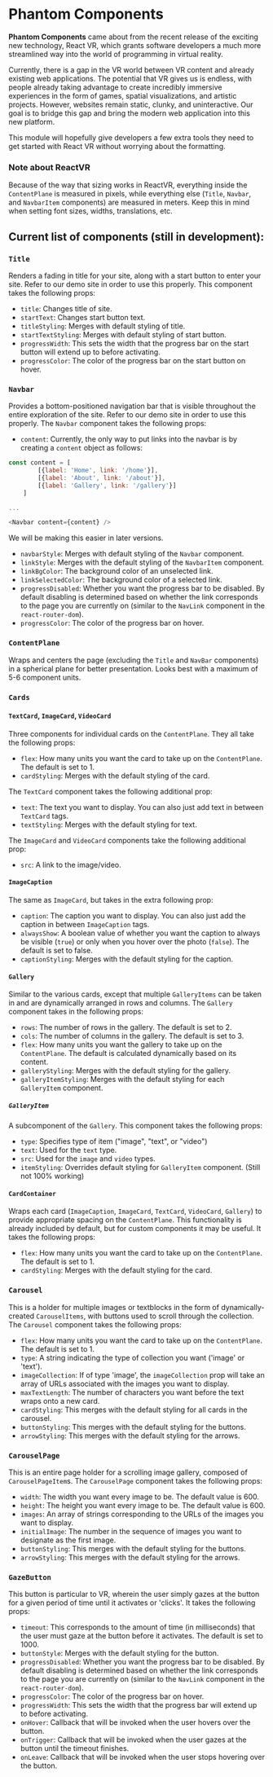 # Phantom Components

**Phantom Components** came about from the recent release of the exciting new technology, React VR, which grants software developers a much more streamlined way into the world of programming in virtual reality. 

Currently, there is a gap in the VR world between VR content and already existing web applications. The potential that VR gives us is endless, with people already taking advantage to create incredibly immersive experiences in the form of games, spatial visualizations, and artistic projects. However, websites remain static, clunky, and uninteractive. Our goal is to bridge this gap and bring the modern web application into this new platform.

This module will hopefully give developers a few extra tools they need to get started with React VR without worrying about the formatting.

### Note about ReactVR
Because of the way that sizing works in ReactVR, everything inside the `ContentPlane` is measured in pixels, while everything else (`Title`, `Navbar`, and `NavbarItem` components) are measured in meters. Keep this in mind when setting font sizes, widths, translations, etc.

## Current list of components (still in development):
### `Title`
Renders a fading in title for your site, along with a start button to enter your site. Refer to our demo site in order to use this properly. This component takes the following props:
- `title`: Changes title of site.
- `startText`: Changes start button text.
- `titleStyling`: Merges with default styling of title.
- `startTextStyling`: Merges with default styling of start button.
- `progressWidth`: This sets the width that the progress bar on the start button will extend up to before activating.
- `progressColor`: The color of the progress bar on the start button on hover.

### `Navbar`
Provides a bottom-positioned navigation bar that is visible throughout the entire exploration of the site. Refer to our demo site in order to use this properly. The `Navbar` component takes the following props:
- `content`: Currently, the only way to put links into the navbar is by creating a `content` object as follows:

```javascript
const content = [
        [{label: 'Home', link: '/home'}],
        [{label: 'About', link: '/about'}],
        [{label: 'Gallery', link: '/gallery'}]
    ]

...

<Navbar content={content} />
```
We will be making this easier in later versions.

- `navbarStyle`: Merges with default styling of the `Navbar` component.
- `linkStyle`: Merges with the default styling of the `NavbarItem` component.
- `linkBgColor`: The background color of an unselected link.
- `linkSelectedColor`: The background color of a selected link.
- `progressDisabled`: Whether you want the progress bar to be disabled. By default disabling is determined based on whether the link corresponds to the page you are currently on (similar to the `NavLink` component in the `react-router-dom`).
- `progressColor`: The color of the progress bar on hover.

### `ContentPlane`
Wraps and centers the page (excluding the `Title` and `NavBar` components) in a spherical plane for better presentation. Looks best with a maximum of 5-6 component units.

### `Cards`
#### `TextCard`, `ImageCard`, `VideoCard`
Three components for individual cards on the `ContentPlane`. They all take the following props:

- `flex`: How many units you want the card to take up on the `ContentPlane`. The default is set to 1.
- `cardStyling`: Merges with the default styling of the card.

The `TextCard` component takes the following additional prop:
- `text`: The text you want to display. You can also just add text in between `TextCard` tags.
- `textStyling`: Merges with the default styling for text.

The `ImageCard` and `VideoCard` components take the following additional prop:
- `src`: A link to the image/video.
#### `ImageCaption`
The same as `ImageCard`, but takes in the extra following prop:
- `caption`: The caption you want to display. You can also just add the caption in between `ImageCaption` tags.
- `alwaysShow`: A boolean value of whether you want the caption to always be visible (`true`) or only when you hover over the photo (`false`). The default is set to false.
- `captionStyling`: Merges with the default styling for the caption.
#### `Gallery`
Similar to the various cards, except that multiple `GalleryItems` can be taken in and are dynamically arranged in rows and columns. The `Gallery` component takes in the following props:
- `rows`: The number of rows in the gallery. The default is set to 2.
- `cols`: The number of columns in the gallery. The default is set to 3.
- `flex`: How many units you want the gallery to take up on the `ContentPlane`. The default is calculated dynamically based on its content.
- `galleryStyling`: Merges with the default styling for the gallery.
- `galleryItemStyling`: Merges with the default styling for each `GalleryItem` component.
##### `GalleryItem`
A subcomponent of the `Gallery`. This component takes the following props:
- `type`: Specifies type of item ("image", "text", or "video")
- `text`: Used for the `text` type.
- `src`: Used for the `image` and `video` types.
- `itemStyling`: Overrides default styling for `GalleryItem` component. (Still not 100% working)
#### `CardContainer`
Wraps each card (`ImageCaption`, `ImageCard`, `TextCard`, `VideoCard`, `Gallery`) to provide appropriate spacing on the `ContentPlane`. This functionality is already included by default, but for custom components it may be useful. It takes the following props:
- `flex`: How many units you want the card to take up on the `ContentPlane`. The default is set to 1.
- `cardStyling`: Merges with the default styling for the card.

### `Carousel`
This is a holder for multiple images or textblocks in the form of dynamically-created `CarouselItems`, with buttons used to scroll through the collection. The `Carousel` component takes the following props:

- `flex`: How many units you want the card to take up on the `ContentPlane`. The default is set to 1.
- `type`: A string indicating the type of collection you want ('image' or 'text').
- `imageCollection`: If of type 'image', the `imageCollection` prop will take an array of URLs associated with the images you want to display.
- `maxTextLength`: The number of characters you want before the text wraps onto a new card.
- `cardStyling`: This merges with the default styling for all cards in the carousel.
- `buttonStyling`: This merges with the default styling for the buttons.
- `arrowStyling`: This merges with the default styling for the arrows.

### `CarouselPage`
This is an entire page holder for a scrolling image gallery, composed of `CarouselPageItem`s. The `CarouselPage` component takes the following props:
- `width`: The width you want every image to be. The default value is 600.
- `height`: The height you want every image to be. The default value is 600.
- `images`: An array of strings corresponding to the URLs of the images you want to display.
- `initialImage`: The number in the sequence of images you want to designate as the first image.
- `buttonStyling`: This merges with the default styling for the buttons.
- `arrowStyling`: This merges with the default styling for the arrows.

### `GazeButton`
This button is particular to VR, wherein the user simply gazes at the button for a given period of time until it activates or 'clicks'. It takes the following props:
- `timeout`: This corresponds to the amount of time (in milliseconds) that the user must gaze at the button before it activates. The default is set to 1000.
- `buttonStyle`: Merges with the default styling for the button.
- `progressDisabled`: Whether you want the progress bar to be disabled. By default disabling is determined based on whether the link corresponds to the page you are currently on (similar to the `NavLink` component in the `react-router-dom`).
- `progressColor`: The color of the progress bar on hover.
- `progressWidth`: This sets the width that the progress bar will extend up to before activating.
- `onHover`: Callback that will be invoked when the user hovers over the button.
- `onTrigger`: Callback that will be invoked when the user gazes at the button until the timeout finishes.
- `onLeave`: Callback that will be invoked when the user stops hovering over the button.